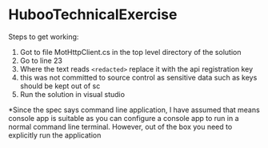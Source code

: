 # HubooTechnicalExercise

Steps to get working:

1) Got to file MotHttpClient.cs in the top level directory of the solution
2) Go to line 23
3) Where the text reads `<redacted>` replace it with the api registration key
4) this was not committed to source control as sensitive data such as keys should be kept out of sc 
5) Run the solution in visual studio

*Since the spec says command line application, I have assumed that means console app is suitable as you can configure a console app to run in a normal command line terminal. However, out of the box you need to explicitly run the application
